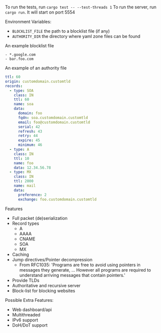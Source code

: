 To run the tests, run `cargo test -- --test-threads 1`
To run the server, run `cargo run`. It will start on port 5554

Environment Variables:
- `BLOCKLIST_FILE` the path to a blocklist file (if any)
- `AUTHORITY_DIR` the directory where yaml zone files can be found

An example blocklist file
```
- *.google.com
- bar.foo.com
```

An example of an authority file
```yaml
ttl: 60
origin: customdomain.customtld
records:
  - type: SOA
    class: IN
    ttl: 60
    name: soa
    data:
      domain: foo
      fqdn: soa.customdomain.customtld
      email: foo@customdomain.customtld
      serial: 42
      refresh: 43
      retry: 44
      expire: 45
      minimum: 46
  - type: A
    class: IN
    ttl: 10
    name: foo
    data: 12.34.56.78
  - type: MX
    class: IN
    ttl: 2000
    name: mail
    data:
      preference: 2
      exchange: foo.customdomain.customtld
```

Features
  - Full packet (de)serialization
  - Record types
    - A
    - AAAA
    - CNAME
    - SOA
    - MX
  - Caching
  - Jump directives/Pointer decompression
    - From RFC1035: 'Programs are free to avoid using pointers in messages they
      generate, ... However all programs are required to understand arriving
      messages that contain pointers.'
  - Provide TLDs
  - Authoritative and recursive server
  - Block-list for blocking websites

Possible Extra Features:
  - Web dashboard/api
  - Multithreaded
  - IPv6 support
  - DoH/DoT support
